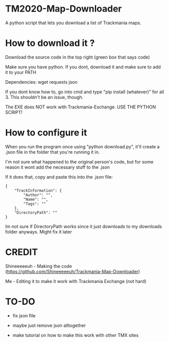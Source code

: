 # TM2020-Map-Downloader
A python script that lets you download a list of Trackmania maps.

# How to download it ?

Download the source code in the top right (green box that says code)

Make sure you have python.  If you dont, download it and make sure to add it to your PATH

Dependencies:
wget
requests
json

If you dont know how to, go into cmd and type "pip install (whatever)" for all 3.
This shouldn't be an issue, though.

The EXE does NOT work with Trackmania-Exchange.  USE THE PYTHON SCRIPT!

# How to configure it

When you run the program once using "python download.py", it'll create a .json file in the folder that you're running it in.

I'm not sure what happened to the original person's code, but for some reason it wont add the necessary stuff to the .json

If it does that, copy and paste this into the .json file:

```
{
	"TrackInformation": {
		"Author": "",
		"Name": "",
		"Tags": ""
	},
	"DirectoryPath": ""
}
```

Im not sure if DirectoryPath works since it just downloads to my downloads folder anyways.  Might fix it later
# CREDIT

Shineeeeeuh - Making the code (https://github.com/Shineeeeeuh/Trackmania-Map-Downloader)

Me - Editing it to make it work with Trackmania Exchange (not hard)

# TO-DO
- fix json file

- maybe just remove json alltogether

- make tutorial on how to make this work with other TMX sites
